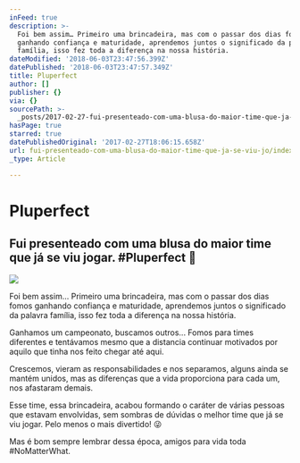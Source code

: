 ```yaml
---
inFeed: true
description: >-
  Foi bem assim… Primeiro uma brincadeira, mas com o passar dos dias fomos
  ganhando confiança e maturidade, aprendemos juntos o significado da palavra
  família, isso fez toda a diferença na nossa história.
dateModified: '2018-06-03T23:47:56.399Z'
datePublished: '2018-06-03T23:47:57.349Z'
title: Pluperfect
author: []
publisher: {}
via: {}
sourcePath: >-
  _posts/2017-02-27-fui-presenteado-com-uma-blusa-do-maior-time-que-ja-se-viu-jo.md
hasPage: true
starred: true
datePublishedOriginal: '2017-02-27T18:06:15.658Z'
url: fui-presenteado-com-uma-blusa-do-maior-time-que-ja-se-viu-jo/index.html
_type: Article

---
```

# Pluperfect

## Fui presenteado com uma blusa do maior time que já se viu jogar. \#Pluperfect 🏀
![](https://s3-us-west-2.amazonaws.com/the-grid-img/p/809188cc5c343c8db9f8298c53d3c08923c16be9.jpg)

Foi bem assim... Primeiro uma brincadeira, mas com o passar dos dias fomos ganhando confiança e maturidade, aprendemos juntos o significado da palavra família, isso fez toda a diferença na nossa história.

Ganhamos um campeonato, buscamos outros... Fomos para times diferentes e tentávamos mesmo que a distancia continuar motivados por aquilo que tinha nos feito chegar até aqui.

Crescemos, vieram as responsabilidades e nos separamos, alguns ainda se mantém unidos, mas as diferenças que a vida proporciona para cada um, nos afastaram demais.

Esse time, essa brincadeira, acabou formando o caráter de várias pessoas que estavam envolvidas, sem sombras de dúvidas o melhor time que já se viu jogar. Pelo menos o mais divertido! 😜

Mas é bom sempre lembrar dessa época, amigos para vida toda \#NoMatterWhat.